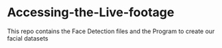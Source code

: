 # Accessing-the-Live-footage
This repo contains the Face Detection files and the Program to create our facial datasets
